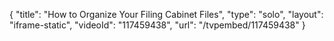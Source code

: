 {
    "title": "How to Organize Your Filing Cabinet Files",
    "type": "solo",
    "layout": "iframe-static",
    "videoId": "117459438",
    "url": "\/tvpembed\/117459438"
}
